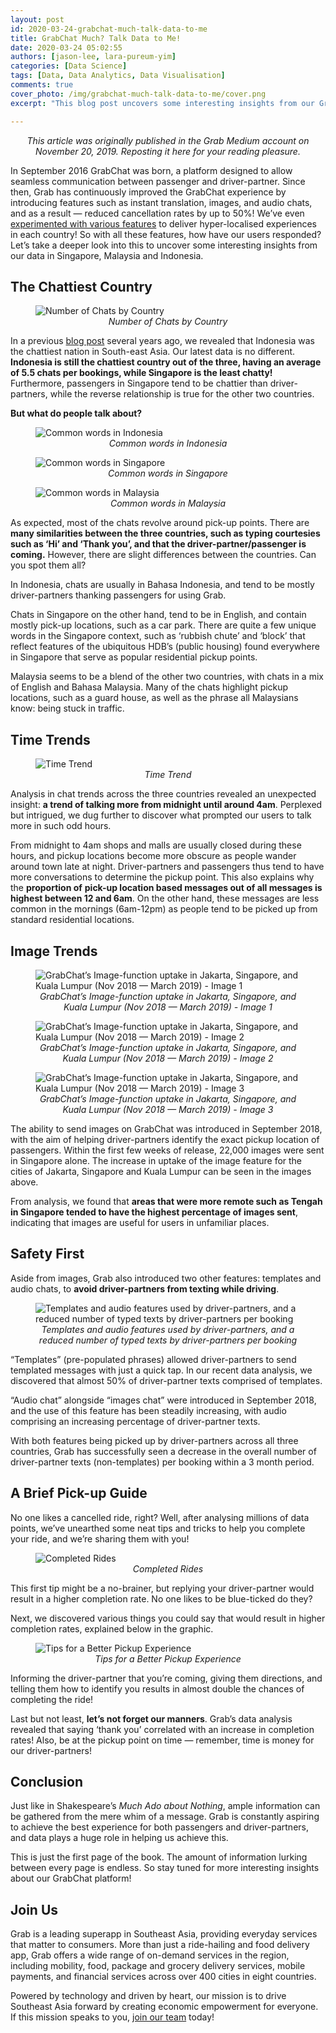 ```yaml
---
layout: post
id: 2020-03-24-grabchat-much-talk-data-to-me
title: GrabChat Much? Talk Data to Me!
date: 2020-03-24 05:02:55
authors: [jason-lee, lara-pureum-yim]
categories: [Data Science]
tags: [Data, Data Analytics, Data Visualisation]
comments: true
cover_photo: /img/grabchat-much-talk-data-to-me/cover.png
excerpt: "This blog post uncovers some interesting insights from our GrabChat data in Singapore, Malaysia, and Indonesia."

---
```


<p align="center"><i>This article was originally published in the Grab Medium account on November 20, 2019. Reposting it here for your reading pleasure.</i></p>

In September 2016 GrabChat was born, a platform designed to allow seamless communication between passenger and driver-partner. Since then, Grab has continuously improved the GrabChat experience by introducing features such as instant translation, images, and audio chats, and as a result — reduced cancellation rates by up to 50%! We’ve even [experimented with various features](https://engineering.grab.com/experiment-chat-booking-cancellations) to deliver hyper-localised experiences in each country! So with all these features, how have our users responded? Let’s take a deeper look into this to uncover some interesting insights from our data in Singapore, Malaysia and Indonesia.

## The Chattiest Country

<div class="post-image-section"><figure>
  <img src="/img/grabchat-much-talk-data-to-me/image1.png" alt="Number of Chats by Country">
  <figcaption align="middle"><i>Number of Chats by Country</i></figcaption>
</figure></div>

In a previous [blog post](https://www.grab.com/sg/blog/grabchat-feature/) several years ago, we revealed that Indonesia was the chattiest nation in South-east Asia. Our latest data is no different. **Indonesia is still the chattiest country out of the three, having an average of 5.5 chats per bookings, while Singapore is the least chatty!** Furthermore, passengers in Singapore tend to be chattier than driver-partners, while the reverse relationship is true for the other two countries.

**But what do people talk about?**

<div class="post-image-section"><figure>
  <img src="/img/grabchat-much-talk-data-to-me/image2.png" alt="Common words in Indonesia">  
  <figcaption align="middle"><i>Common words in Indonesia</i></figcaption>
</figure></div>

<div class="post-image-section"><figure>
  <img src="/img/grabchat-much-talk-data-to-me/image3.png" alt="Common words in Singapore">  
  <figcaption align="middle"><i>Common words in Singapore</i></figcaption>
</figure></div>

<div class="post-image-section"><figure>
  <img src="/img/grabchat-much-talk-data-to-me/image4.png" alt="Common words in Malaysia">  
  <figcaption align="middle"><i>Common words in Malaysia</i></figcaption>
</figure></div>

As expected, most of the chats revolve around pick-up points. There are **many similarities between the three countries, such as typing courtesies such as ‘Hi’ and ‘Thank you’, and that the driver-partner/passenger is coming.** However, there are slight differences between the countries. Can you spot them all?

In Indonesia, chats are usually in Bahasa Indonesia, and tend to be mostly driver-partners thanking passengers for using Grab.

Chats in Singapore on the other hand, tend to be in English, and contain mostly pick-up locations, such as a car park. There are quite a few unique words in the Singapore context, such as ‘rubbish chute’ and ‘block’ that reflect features of the ubiquitous HDB’s (public housing) found everywhere in Singapore that serve as popular residential pickup points.

Malaysia seems to be a blend of the other two countries, with chats in a mix of English and Bahasa Malaysia. Many of the chats highlight pickup locations, such as a guard house, as well as the phrase all Malaysians know: being stuck in traffic.

## Time Trends

<div class="post-image-section"><figure>
  <img src="/img/grabchat-much-talk-data-to-me/image5.png" alt="Time Trend">
  <figcaption align="middle"><i>Time Trend</i></figcaption>
</figure></div>

Analysis in chat trends across the three countries revealed an unexpected insight: **a trend of talking more from midnight until around 4am**. Perplexed but intrigued, we dug further to discover what prompted our users to talk more in such odd hours.

From midnight to 4am shops and malls are usually closed during these hours, and pickup locations become more obscure as people wander around town late at night. Driver-partners and passengers thus tend to have more conversations to determine the pickup point. This also explains why the **proportion of** **pick-up location based messages out of all messages is highest between 12 and 6am**. On the other hand, these messages are less common in the mornings (6am-12pm) as people tend to be picked up from standard residential locations.

## Image Trends

<div class="post-image-section"><figure>
  <img src="/img/grabchat-much-talk-data-to-me/image6a.png" alt="GrabChat’s Image-function uptake in Jakarta, Singapore, and Kuala Lumpur (Nov 2018 — March 2019) - Image 1">
  <figcaption align="middle"><i>GrabChat’s Image-function uptake in Jakarta, Singapore, and Kuala Lumpur (Nov 2018 — March 2019) - Image 1</i></figcaption>
</figure></div>

<div class="post-image-section"><figure>
  <img src="/img/grabchat-much-talk-data-to-me/image6b.png" alt="GrabChat’s Image-function uptake in Jakarta, Singapore, and Kuala Lumpur (Nov 2018 — March 2019)  - Image 2">
  <figcaption align="middle"><i>GrabChat’s Image-function uptake in Jakarta, Singapore, and Kuala Lumpur (Nov 2018 — March 2019) - Image 2</i></figcaption>
</figure></div>

<div class="post-image-section"><figure>
  <img src="/img/grabchat-much-talk-data-to-me/image6c.png" alt="GrabChat’s Image-function uptake in Jakarta, Singapore, and Kuala Lumpur (Nov 2018 — March 2019) - Image 3">
  <figcaption align="middle"><i>GrabChat’s Image-function uptake in Jakarta, Singapore, and Kuala Lumpur (Nov 2018 — March 2019) - Image 3</i></figcaption>
</figure></div>

The ability to send images on GrabChat was introduced in September 2018, with the aim of helping driver-partners identify the exact pickup location of passengers. Within the first few weeks of release, 22,000 images were sent in Singapore alone. The increase in uptake of the image feature for the cities of Jakarta, Singapore and Kuala Lumpur can be seen in the images above.

From analysis, we found that **areas that were more remote such as Tengah in Singapore tended to have the highest percentage of images sent**, indicating that images are useful for users in unfamiliar places.

## Safety First

Aside from images, Grab also introduced two other features: templates and audio chats, to **avoid driver-partners from texting while driving**.

<div class="post-image-section"><figure>
  <img src="/img/grabchat-much-talk-data-to-me/image7.png" alt="Templates and audio features used by driver-partners, and a reduced number of typed texts by driver-partners per booking">
  <figcaption align="middle"><i>Templates and audio features used by driver-partners, and a reduced number of typed texts by driver-partners per booking</i></figcaption>
</figure></div>

“Templates” (pre-populated phrases) allowed driver-partners to send templated messages with just a quick tap. In our recent data analysis, we discovered that almost 50% of driver-partner texts comprised of templates.

“Audio chat” alongside “images chat” were introduced in September 2018, and the use of this feature has been steadily increasing, with audio comprising an increasing percentage of driver-partner texts.

With both features being picked up by driver-partners across all three countries, Grab has successfully seen a decrease in the overall number of driver-partner texts (non-templates) per booking within a 3 month period.

## A Brief Pick-up Guide

No one likes a cancelled ride, right? Well, after analysing millions of data points, we’ve unearthed some neat tips and tricks to help you complete your ride, and we’re sharing them with you!

<div class="post-image-section"><figure>
  <img src="/img/grabchat-much-talk-data-to-me/image8.png" alt="Completed Rides">
  <figcaption align="middle"><i>Completed Rides</i></figcaption>
</figure></div>

This first tip might be a no-brainer, but replying your driver-partner would result in a higher completion rate. No one likes to be blue-ticked do they?

Next, we discovered various things you could say that would result in higher completion rates, explained below in the graphic.

<div class="post-image-section"><figure>
  <img src="/img/grabchat-much-talk-data-to-me/image9.png" alt="Tips for a Better Pickup Experience">
  <figcaption align="middle"><i>Tips for a Better Pickup Experience</i></figcaption>
</figure></div>

Informing the driver-partner that you’re coming, giving them directions, and telling them how to identify you results in almost double the chances of completing the ride!

Last but not least, **let’s not forget our manners**. Grab’s data analysis revealed that saying ‘thank you’ correlated with an increase in completion rates! Also, be at the pickup point on time — remember, time is money for our driver-partners!

## Conclusion

Just like in Shakespeare’s *Much Ado about Nothing*, ample information can be gathered from the mere whim of a message. Grab is constantly aspiring to achieve the best experience for both passengers and driver-partners, and data plays a huge role in helping us achieve this.

This is just the first page of the book. The amount of information lurking between every page is endless. So stay tuned for more interesting insights about our GrabChat platform!

## Join Us

Grab is a leading superapp in Southeast Asia, providing everyday services that matter to consumers. More than just a ride-hailing and food delivery app, Grab offers a wide range of on-demand services in the region, including mobility, food, package and grocery delivery services, mobile payments, and financial services across over 400 cities in eight countries.

Powered by technology and driven by heart, our mission is to drive Southeast Asia forward by creating economic empowerment for everyone. If this mission speaks to you, [join our team](https://grab.careers/) today! 
